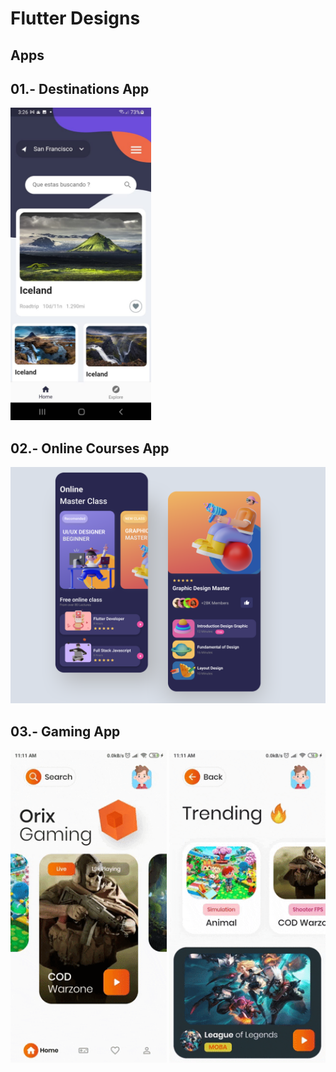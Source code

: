 # Flutter Designs


## Apps

## 01.- Destinations App
<img src="./assets/images/destinations.jpeg" height="500" />

## 02.- Online Courses App
<img src="./assets/images/online-courses.png" width="600" />

## 03.- Gaming App
<div style="float: right">
<img src="./assets/images/home_gaming.gif" height="500" />
<img src="./assets/images/trending.gif" height="500" />
</div>
